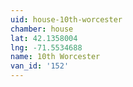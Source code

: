 ```yaml
---
uid: house-10th-worcester
chamber: house
lat: 42.1358004
lng: -71.5534688
name: 10th Worcester
van_id: '152'
---
```


